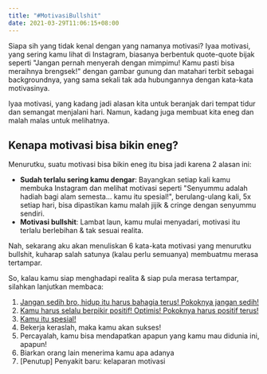```yaml
---
title: "#MotivasiBullshit"
date: 2021-03-29T11:06:15+08:00
---
```


Siapa sih yang tidak kenal dengan yang namanya motivasi? Iyaa motivasi, yang sering kamu lihat di Instagram, biasanya berbentuk quote-quote bijak seperti "Jangan pernah menyerah dengan mimpimu! Kamu pasti bisa meraihnya brengsek!" dengan gambar gunung dan matahari terbit sebagai backgroundnya, yang sama sekali tak ada hubungannya dengan kata-kata motivasinya.

Iyaa motivasi, yang kadang jadi alasan kita untuk beranjak dari tempat tidur dan semangat menjalani hari. Namun, kadang juga membuat kita eneg dan malah malas untuk melihatnya.

## Kenapa motivasi bisa bikin eneg?

Menurutku, suatu motivasi bisa bikin eneg itu bisa jadi karena 2 alasan ini:

- **Sudah terlalu sering kamu dengar**: Bayangkan setiap kali kamu membuka Instagram dan melihat motivasi seperti "Senyummu adalah hadiah bagi alam semesta... kamu itu spesial!", berulang-ulang kali, 5x setiap hari, bisa dipastikan kamu malah jijik & cringe dengan senyummu sendiri. 
- **Motivasi bullshit**: Lambat laun, kamu mulai menyadari, motivasi itu terlalu berlebihan & tak sesuai realita.

Nah, sekarang aku akan menuliskan 6 kata-kata motivasi yang menurutku bullshit, kuharap salah satunya (kalau perlu semuanya) membuatmu merasa tertampar.

So, kalau kamu siap menghadapi realita & siap pula merasa tertampar, silahkan lanjutkan membaca:

1. [Jangan sedih bro, hidup itu harus bahagia terus! Pokoknya jangan sedih!](/jangan-sedih/)
2. [Kamu harus selalu berpikir positif! Optimis! Pokoknya harus positif terus!](/toxic-positivity/)
3. [Kamu itu spesial!](/spesial/)
4. Bekerja keraslah, maka kamu akan sukses!
5. Percayalah, kamu bisa mendapatkan apapun yang kamu mau didunia ini, apapun!
6. Biarkan orang lain menerima kamu apa adanya
7. \[Penutup\] Penyakit baru: kelaparan motivasi